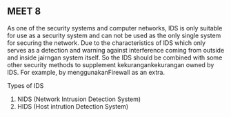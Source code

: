 ## MEET 8
As one of the security systems and computer networks, IDS is only suitable for use as a security system and can not be used as the only single system for securing the network. Due to the characteristics of IDS which only serves as a detection and warning against interference coming from outside and inside jairngan system itself. So the IDS should be combined with some other security methods to supplement kekurangankekurangan owned by IDS. For example, by menggunakanFirewall as an extra.

Types of IDS

1. NIDS (Network Intrusion Detection System)
2. HIDS (Host intrution Detection System)
